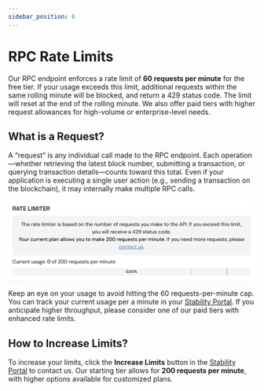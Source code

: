 ```yaml
---
sidebar_position: 6
---
```


# RPC Rate Limits

Our RPC endpoint enforces a rate limit of **60 requests per minute** for the free tier. If your usage exceeds this limit, additional requests within the same rolling minute will be blocked, and return a 429 status code. The limit will reset at the end of the rolling minute. We also offer paid tiers with higher request allowances for high-volume or enterprise-level needs.

## What is a Request?

A “request” is any individual call made to the RPC endpoint. Each operation—whether retrieving the latest block number, submitting a transaction, or querying transaction details—counts toward this total. Even if your application is executing a single user action (e.g., sending a transaction on the blockchain), it may internally make multiple RPC calls.

![Stability Portal Screen with Rate Limiter Information](../../static/img/rate_limiter.png)

Keep an eye on your usage to avoid hitting the 60 requests-per-minute cap. You can track your current usage per a minute in your [Stability Portal](https://portal.stabilityprotocol.com/). If you anticipate higher throughput, please consider one of our paid tiers with enhanced rate limits.

## How to Increase Limits?

To increase your limits, click the **Increase Limits** button in the [Stability Portal](https://portal.stabilityprotocol.com/) to contact us. Our starting tier allows for **200 requests per minute**, with higher options available for customized plans.
